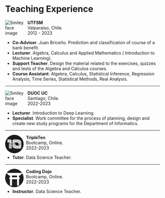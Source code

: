 # Teaching Experience

<p>
<img src="https://upload.wikimedia.org/wikipedia/commons/4/47/Logo_UTFSM.png" alt="Smiley face image"
style="float:left; width:65px; height:65px;">
<span style="vertical-align:bottom">
&nbsp <strong> UTFSM</strong> <br>
&nbsp Valparaiso, Chile. <br>
&nbsp 2012 - 2023
</span>
</p>

* **Co-Adviser**. Juan Briceño. Prediction and classification of course of a bank benefit.
* **Lecturer**. Algebra, Calculus and Applied Mathematics ( Introduction
to Machine Learning).
* **Support Teacher**. Design the material related to the exercises, quizzes and tests of the Algebra and Calculus courses.
* **Course Assistant**: Algebra, Calculus, Statistical Inference, Regression
Analysis, Time Series, Statistical Methods, Real Analysis.
<hr size="30">

<p>
<img src="https://upload.wikimedia.org/wikipedia/commons/thumb/8/84/Escudo_de_la_Pontificia_Universidad_Cat%C3%B3lica_de_Chile.svg/1526px-Escudo_de_la_Pontificia_Universidad_Cat%C3%B3lica_de_Chile.svg.png" alt="Smiley face image"
style="float:left; width:65px; height:65px;">
<span style="vertical-align:bottom">
&nbsp <strong> DUOC UC</strong> <br>
&nbsp Santiago, Chile. <br>
&nbsp 2022-2023
</span>
</p>

* **Lecturer**. Introduction to Deep Learning.
* **Specialist**. Work committee for the process of planning, design and create new study programs for the Department of Informatics.
<hr size="30">

<p>
<img src="../../images/tripleten.png" alt="Smiley face image"
style="float:left; width:60px; height:60px;">
<span style="vertical-align:bottom">
&nbsp <strong>TripleTen</strong> <br>
&nbsp Bootcamp, Online. <br>
&nbsp 2022-2023 <br>
</span>
</p>

* **Tutor**. Data Science Teacher.
<hr size="30">

<p>
<img src="../../images/cd_03.png" alt="Smiley face image"
style="float:left; width:60px; height:60px;">
<span style="vertical-align:bottom">
&nbsp <strong> Coding Dojo</strong>  <br>
&nbsp Bootcamp, Online. <br>
&nbsp 2022-2023 <br>
</span>
</p>

* **Instructor**. Data Science Teacher.
